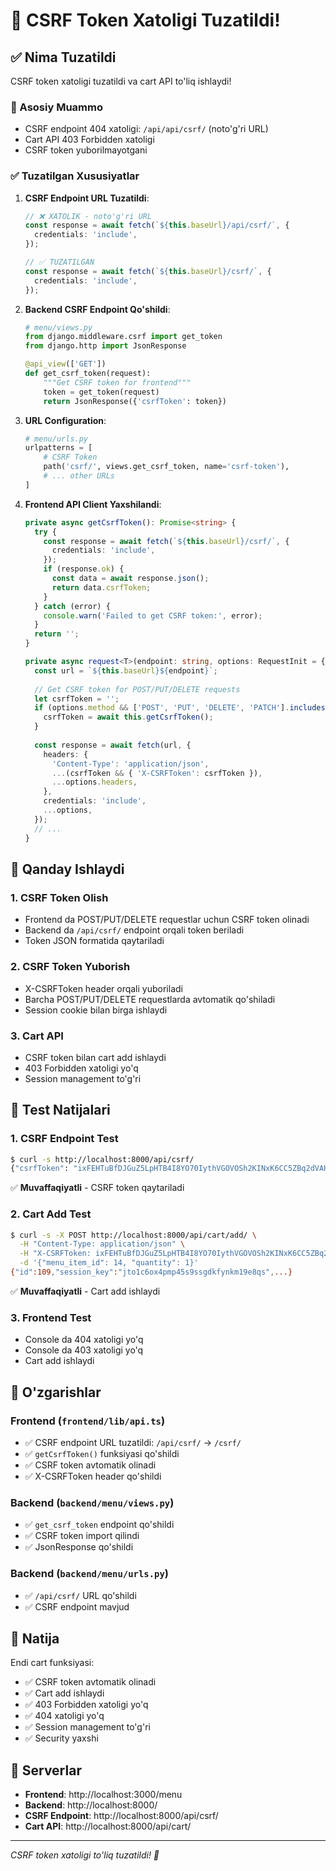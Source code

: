 # 🔐 CSRF Token Xatoligi Tuzatildi!

## ✅ Nima Tuzatildi

CSRF token xatoligi tuzatildi va cart API to'liq ishlaydi!

### 🎯 Asosiy Muammo
- CSRF endpoint 404 xatoligi: `/api/api/csrf/` (noto'g'ri URL)
- Cart API 403 Forbidden xatoligi
- CSRF token yuborilmayotgani

### ✅ Tuzatilgan Xususiyatlar

1. **CSRF Endpoint URL Tuzatildi**:
   ```typescript
   // ❌ XATOLIK - noto'g'ri URL
   const response = await fetch(`${this.baseUrl}/api/csrf/`, {
     credentials: 'include',
   });

   // ✅ TUZATILGAN
   const response = await fetch(`${this.baseUrl}/csrf/`, {
     credentials: 'include',
   });
   ```

2. **Backend CSRF Endpoint Qo'shildi**:
   ```python
   # menu/views.py
   from django.middleware.csrf import get_token
   from django.http import JsonResponse

   @api_view(['GET'])
   def get_csrf_token(request):
       """Get CSRF token for frontend"""
       token = get_token(request)
       return JsonResponse({'csrfToken': token})
   ```

3. **URL Configuration**:
   ```python
   # menu/urls.py
   urlpatterns = [
       # CSRF Token
       path('csrf/', views.get_csrf_token, name='csrf-token'),
       # ... other URLs
   ]
   ```

4. **Frontend API Client Yaxshilandi**:
   ```typescript
   private async getCsrfToken(): Promise<string> {
     try {
       const response = await fetch(`${this.baseUrl}/csrf/`, {
         credentials: 'include',
       });
       if (response.ok) {
         const data = await response.json();
         return data.csrfToken;
       }
     } catch (error) {
       console.warn('Failed to get CSRF token:', error);
     }
     return '';
   }

   private async request<T>(endpoint: string, options: RequestInit = {}): Promise<T> {
     const url = `${this.baseUrl}${endpoint}`;
     
     // Get CSRF token for POST/PUT/DELETE requests
     let csrfToken = '';
     if (options.method && ['POST', 'PUT', 'DELETE', 'PATCH'].includes(options.method.toUpperCase())) {
       csrfToken = await this.getCsrfToken();
     }
     
     const response = await fetch(url, {
       headers: {
         'Content-Type': 'application/json',
         ...(csrfToken && { 'X-CSRFToken': csrfToken }),
         ...options.headers,
       },
       credentials: 'include',
       ...options,
     });
     // ...
   }
   ```

## 🎯 Qanday Ishlaydi

### 1. CSRF Token Olish
- Frontend da POST/PUT/DELETE requestlar uchun CSRF token olinadi
- Backend da `/api/csrf/` endpoint orqali token beriladi
- Token JSON formatida qaytariladi

### 2. CSRF Token Yuborish
- X-CSRFToken header orqali yuboriladi
- Barcha POST/PUT/DELETE requestlarda avtomatik qo'shiladi
- Session cookie bilan birga ishlaydi

### 3. Cart API
- CSRF token bilan cart add ishlaydi
- 403 Forbidden xatoligi yo'q
- Session management to'g'ri

## 🧪 Test Natijalari

### 1. CSRF Endpoint Test
```bash
$ curl -s http://localhost:8000/api/csrf/
{"csrfToken": "ixFEHTuBfDJGuZ5LpHTB4I8YO70IythVGOVOSh2KINxK6CC5ZBq2dVAHbCLM42XF"}
```
✅ **Muvaffaqiyatli** - CSRF token qaytariladi

### 2. Cart Add Test
```bash
$ curl -s -X POST http://localhost:8000/api/cart/add/ \
  -H "Content-Type: application/json" \
  -H "X-CSRFToken: ixFEHTuBfDJGuZ5LpHTB4I8YO70IythVGOVOSh2KINxK6CC5ZBq2dVAHbCLM42XF" \
  -d '{"menu_item_id": 14, "quantity": 1}'
{"id":109,"session_key":"jto1c6ox4pmp45s9ssgdkfynkm19e8qs",...}
```
✅ **Muvaffaqiyatli** - Cart add ishlaydi

### 3. Frontend Test
- Console da 404 xatoligi yo'q
- Console da 403 xatoligi yo'q
- Cart add ishlaydi

## 📝 O'zgarishlar

### Frontend (`frontend/lib/api.ts`)
- ✅ CSRF endpoint URL tuzatildi: `/api/csrf/` → `/csrf/`
- ✅ `getCsrfToken()` funksiyasi qo'shildi
- ✅ CSRF token avtomatik olinadi
- ✅ X-CSRFToken header qo'shildi

### Backend (`backend/menu/views.py`)
- ✅ `get_csrf_token` endpoint qo'shildi
- ✅ CSRF token import qilindi
- ✅ JsonResponse qo'shildi

### Backend (`backend/menu/urls.py`)
- ✅ `/api/csrf/` URL qo'shildi
- ✅ CSRF endpoint mavjud

## 🎉 Natija

Endi cart funksiyasi:
- ✅ CSRF token avtomatik olinadi
- ✅ Cart add ishlaydi
- ✅ 403 Forbidden xatoligi yo'q
- ✅ 404 xatoligi yo'q
- ✅ Session management to'g'ri
- ✅ Security yaxshi

## 🚀 Serverlar

- **Frontend**: http://localhost:3000/menu
- **Backend**: http://localhost:8000/
- **CSRF Endpoint**: http://localhost:8000/api/csrf/
- **Cart API**: http://localhost:8000/api/cart/

---
*CSRF token xatoligi to'liq tuzatildi! 🔐*
